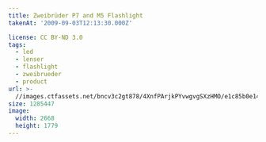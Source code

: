 ```yaml
---
title: Zweibrüder P7 and M5 Flashlight
takenAt: '2009-09-03T12:13:30.000Z'

license: CC BY-ND 3.0
tags:
  - led
  - lenser
  - flashlight
  - zweibrueder
  - product
url: >-
  //images.ctfassets.net/bncv3c2gt878/4XnfPArjkPYvwgvgSXzHMO/e1c85b0e14934322270e8ffbbc9e980f/zweibrder-p7-and-m5-flashlight_4350426255_o
size: 1285447
image:
  width: 2668
  height: 1779
---
```

